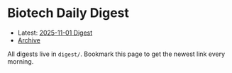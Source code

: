 # Biotech Daily Digest

- Latest: [2025-11-01 Digest](digest/2025-11-01.md)
- [Archive](archive.md)

All digests live in `digest/`. Bookmark this page to get the newest link every morning.
